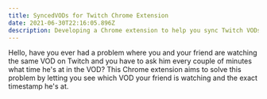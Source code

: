 ```yaml
---
title: SyncedVODs for Twitch Chrome Extension
date: 2021-06-30T22:16:05.896Z
description: Developing a Chrome extension to help you sync Twitch VODs with your friend.
---
```

Hello, have you ever had a problem where you and your friend are watching the same VOD on Twitch and you have to ask him every couple of minutes what time he's at in the VOD? This Chrome extension aims to solve this problem by letting you see which VOD your friend is watching and the exact timestamp he's at.